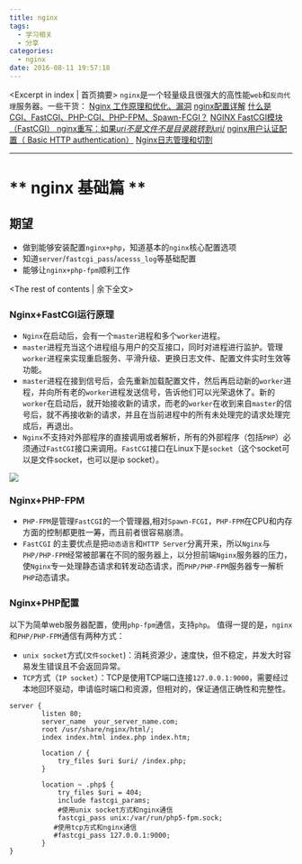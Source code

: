 ```yaml
---
title: nginx
tags:
  - 学习相关
  - 分享
categories:
  - nginx
date: 2016-08-11 19:57:18
---
```

<Excerpt in index | 首页摘要> 
``nginx``是一个轻量级且很强大的高性能``web``和``反向代理``服务器。一些干货：
[Nginx 工作原理和优化、漏洞](http://blog.jobbole.com/103548/)
[nginx配置详解](http://blog.csdn.net/xmtblog/article/details/42295181)
[什么是CGI、FastCGI、PHP-CGI、PHP-FPM、Spawn-FCGI？](http://www.mike.org.cn/articles/what-is-cgi-fastcgi-php-fpm-spawn-fcgi/)
[NGINX FastCGI模块（FastCGI） ](http://blog.163.com/passc_lee/blog/static/2152541462013593345604/)
[nginx重写：如果$uri 不是文件不是目录 跳转到$uri/](https://segmentfault.com/q/1010000002413203)
[nginx用户认证配置（ Basic HTTP authentication）](http://www.ttlsa.com/nginx/nginx-basic-http-authentication/)
[Nginx日志管理和切割](http://studys.blog.51cto.com/9736817/1665922?sukey=3997c0719f151520f8595d5cb006801f898ab0de7de9b65a4b580ae34cd3043b4bb4362c935523e46a2c0487a5c759aa)

---

# ** nginx 基础篇 ** #

## 期望 ##
- 做到能够安装配置``nginx+php``，知道基本的``nginx``核心配置选项
- 知道``server``/``fastcgi_pass``/``acesss_log``等基础配置
- 能够让``nginx+php-fpm``顺利工作

<!-- more -->
<The rest of contents | 余下全文>
### Nginx+FastCGI运行原理 ###
- ``Nginx``在启动后，会有一个``master``进程和多个``worker``进程。
- ``master``进程充当这个进程组与用户的交互接口，同时对进程进行监护。管理``worker``进程来实现重启服务、平滑升级、更换日志文件、配置文件实时生效等功能。
- ``master``进程在接到信号后，会先重新加载配置文件，然后再启动新的``worker``进程，并向所有老的``worker``进程发送信号，告诉他们可以光荣退休了。新的``worker``在启动后，就开始接收新的请求，而老的``worker``在收到来自``master``的信号后，就不再接收新的请求，并且在当前进程中的所有未处理完的请求处理完成后，再退出。
- ``Nginx``不支持对外部程序的直接调用或者解析，所有的外部程序（包括``PHP``）必须通过``FastCGI``接口来调用。``FastCGI``接口在Linux下是``socket``（这个socket可以是文件socket，也可以是ip socket）。

![](http://7xsuc5.com1.z0.glb.clouddn.com/image/nginx/n1.png)

### Nginx+PHP-FPM ###
- ``PHP-FPM``是管理``FastCGI``的一个管理器,相对``Spawn-FCGI``，``PHP-FPM``在CPU和内存方面的控制都更胜一筹，而且前者很容易崩溃。
- ``FastCGI`` 的主要优点是把``动态语言``和``HTTP Server``分离开来，所以``Nginx``与``PHP/PHP-FPM``经常被部署在不同的服务器上，以分担前端``Nginx``服务器的压力，使``Nginx``专一处理静态请求和转发动态请求，而``PHP/PHP-FPM``服务器专一解析``PHP``动态请求。

### Nginx+PHP配置 ##
以下为简单web服务器配置，使用``php-fpm``通信，支持``php``。
值得一提的是，``nginx``和``PHP/PHP-FPM``通信有两种方式：
- ``unix socket``方式(``文件socket``)：消耗资源少，速度快，但不稳定，并发大时容易发生错误且不会返回异常。
- ``TCP``方式（``IP socket``）：TCP是使用TCP端口连接``127.0.0.1:9000``，需要经过本地回环驱动，申请临时端口和资源，但相对的，保证通信正确性和完整性。

```nginx
server {
        listen 80;
        server_name  your_server_name.com;
        root /usr/share/nginx/html/;
        index index.html index.php index.htm;
                        
        location / {
            try_files $uri $uri/ /index.php;                            
        }

        location ~ .php$ {
            try_files $uri = 404;
            include fastcgi_params;
            #使用unix socket方式和nginx通信
            fastcgi_pass unix:/var/run/php5-fpm.sock; 
           #使用tcp方式和nginx通信
           #fastcgi_pass 127.0.0.1:9000;  
        }
}
```

